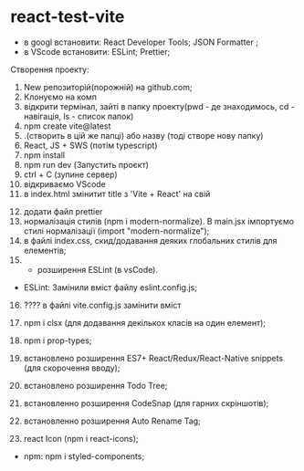 # react-test-vite

<!-- Викладач Сергій Дринкін -->

- в googl встановити: React Developer Tools; JSON Formatter ;
- в VScode встановити: ESLint; Prettier;

Створення проекту:

1. New репозиторій(порожній) на github.com;
2. Клонуємо на комп
3. відкрити термінал, зайті в папку проекту(pwd - де знаходимось, cd -
   навігація, ls - список папок)
4. npm create vite@latest
5. .(створить в цій же папці) або назву (тоді створе нову папку)
6. React, JS + SWS (потім typescript)
7. npm install
8. npm run dev (Запустить проєкт)
9. ctrl + С (зупине сервер)
10. відкриваємо VScode
11. в index.html змінитит title з 'Vite + React' на свій
<!--  -->
12. додати файл prettier
13. нормалізація стилів (npm i modern-normalize). В main.jsx імпортуємо стилі
    нормалізації (import "modern-normalize");
14. в файлі index.css, скид/додавання деяких глобальних стилів для елементів;
15. - розширення ESLint (в vsCode).

- ESLint: Замінили вміст файлу eslint.config.js;

16. ???? в файлі vite.config.js замінити вміст
    <!-- --------------- -->

17. npm i clsx (для додавання декількох класів на один елемент);
18. npm i prop-types;
19. встановлено розширення ES7+ React/Redux/React-Native snippets (для
    скорочення вводу);
20. встановлено розширення Todo Tree;
21. встановленно розширення CodeSnap (для гарних скріншотів);
22. встановленно розширення Auto Rename Tag;
23. react Icon (npm i react-icons);

- npm: npm i styled-components;
